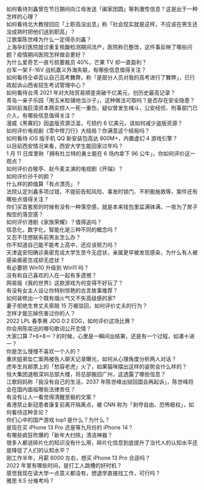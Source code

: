 如何看待刘鑫曾在节日期间向江母发送「阖家团圆」等刺激性信息？这是出于一种怎样的心理？  
如何看待北大教授回应「上职高没出息」称「社会现实就是这样，不应该在男生还没成熟时把他们送到职高」？  
江歌案陈世峰为什么一定得杀刘鑫？  
上海孕妇医院就诊重复核酸检测期间流产，医院称已整改，这件事反映了哪些问题？疫情期间医院怎样做会更好？  
为什么爱奇艺一直亏损要裁员 40%，芒果 TV 却一直盈利？  
台军一架 F-16V 战机嘉义外海失联，有哪些信息值得关注？  
如何看待仝卓否认自己高考舞弊，称「是部分人员对我的高考进行了舞弊」，已行政起诉山西省招生考试管理中心？  
如何看待台湾 2021 年对大陆贸易顺差突破千亿美元，创历史最高记录？  
青岛一亲子乐园「用玉米粒铺地当沙子」，这种做法可取吗？是否存在安全隐患？  
深圳前海巨漳资本两实控人一死一重伤，疑似曾发生械斗，公安经侦、刑事部门已介入，有哪些信息值得关注？  
漫威《黑寡妇》因盗版资源泛滥，亏损约 6 亿美元，该如何减少盗版资源？  
如何评价电视剧《雪中悍刀行》大结局？你满意这个结局吗？  
如何看待 iOS 版手机 QQ 新安装包高达 800M+，内置虚幻 4 游戏引擎？  
以目前西安情况来看，西安大学生能回家过年吗？  
1 月 11 日库里称「拥有杜兰特的勇士能在 6 场内拿下 96 公牛」，你如何评价这一观点？  
如何评价白敬亭、赵今麦主演的电视剧《开端》？  
如何评价孙千的颜？  
什么样的颜值算「有点漂亮」？  
法院认定刘鑫多项过错，不提前告知风险、事发时锁门、不积极施救等，案件还有哪些点值得关注？  
你们买首套房的时候有没有一种落空感，就是本来钱包里盆满钵满，一夜为了房子掏空的落空感？  
如何评价港剧《家族荣耀》？值得追吗？  
信息化，数字化，智能化是三种不同的概念吗？  
又忍不住想联系前男友怎么办？  
你不知道自己能不能考上高中，还应该努力吗？  
天津返安阳确诊奥密克戎大学生至今无症状，亲属更早被发现感染，为什么有人被感染奥密克戎却无症状？  
有必要把 Win10 升级到 Win11 吗？  
没有和自己喜欢的人在一起有多遗憾？  
网易版《我的世界》这款游戏为何变得不好玩了？  
有没有女主人设让你特别惊艳的古言故事推荐？  
如何装修出一个既有烟火气又不失高级感的家?  
妻子拒绝生育丈夫索赔 15 万被驳回，如何评价丈夫的行为？  
怎样才能忘掉伤害过你的人？  
2022 LPL 春季赛 JDG 0:2 EDG，如何评价这场比赛？  
你会用陈奕迅的哪句歌词公开恋情？  
大家口算 7+6+8＝？的时候，心里是一瞬间出结果，还是有一个过程，如凑十进一？  
你是怎么慢慢不喜欢一个人的？  
重庆姐弟坠亡案两被告人聊天记录曝光，如何从心理角度分析两人对话？  
虎年生肖邮票上的「愁容老虎」火了，如果猫咪摆出这样的姿势会什么样的？  
恒大集团退租深圳总部大楼，将总部搬回广州，这透露了哪些信息？  
江歌妈妈称「我没有自己的生活，2037 年陈世峰出狱回国会再起诉」，陈世峰将会在国内面临哪些法律责任？  
有没有让人一看觉得清醒至极的文案？  
香港禁止新冠患者康复前离开隔离点，被 CNN 称为「剥夺自由、恐怖极权」，如何看待这种言论？  
你们心中的国产游戏 top1 是什么？为什么？  
是现在买 iPhone 13 Pro 还是等九月份的 iPhone 14？  
有哪些疯狂吹爆的「新年大扫除」清洁神器？  
很多人都说碎片化的知识没有什么用，碎片化信息到底提升了当代人的认知水平还是降低了人们的认知水平？  
刚工作半年，月薪 6000 左右，想买 iPhone 13 Pro 合适吗？  
2022 年里有哪些时间，是打工人跳槽的好时机？  
感觉我现在读大学一点意义都没有，想退学直接找工作，可行吗？  
雅思 6.5 分难考吗？  
